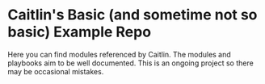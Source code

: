Caitlin's Basic (and sometime not so basic) Example Repo
================

Here you can find modules referenced by Caitlin. The modules and playbooks aim to be well documented. This is an ongoing project so there may be occasional mistakes.
